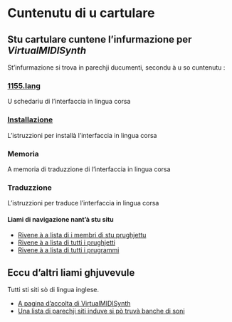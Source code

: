# Cuntenutu di u cartulare

## Stu cartulare cuntene l’infurmazione per _VirtualMIDISynth_

St’infurmazione si trova in parechji ducumenti, secondu à u so cuntenutu :

### [__1155.lang__](1155.lang)  
U schedariu di l’interfaccia in lingua corsa
### [__Installazione__](Installazione.md)  
L’istruzzioni per installà l’interfaccia in lingua corsa
### __Memoria__
A memoria di traduzzione di l’interfaccia in lingua corsa
### __Traduzzione__
L’istruzzioni per traduce l’interfaccia in lingua corsa

#### Liami di navigazione nant’à stu situ
- [Rivene à a lista di i membri di stu prughjettu](./)
- [Rivene à a lista di tutti i prughjetti](../)
- [Rivene à a lista di tutti i prugrammi](../../../../#readme)

## Eccu d’altri liami ghjuvevule
Tutti sti siti sò di lingua inglese.

- [A pagina d’accolta di VirtualMIDISynth](https://coolsoft.altervista.org/en/virtualmidisynth)
- [Una lista di parechji siti induve si pò truvà banche di soni](https://coolsoft.altervista.org/en/virtualmidisynth#soundfonts)
